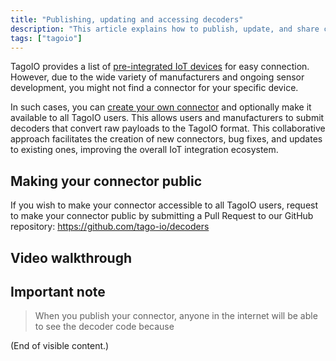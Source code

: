 ```yaml
---
title: "Publishing, updating and accessing decoders"
description: "This article explains how to publish, update, and share custom decoders (connectors) in TagoIO, including how to make a connector public via the GitHub repository and a video walkthrough."
tags: ["tagoio"]
---
```


TagoIO provides a list of [pre-integrated IoT devices](link-to-pre-integrated-iot-devices) for easy connection. However, due to the wide variety of manufacturers and ongoing sensor development, you might not find a connector for your specific device.

In such cases, you can [create your own connector](link-to-create-your-own-connector) and optionally make it available to all TagoIO users. This allows users and manufacturers to submit decoders that convert raw payloads to the TagoIO format. This collaborative approach facilitates the creation of new connectors, bug fixes, and updates to existing ones, improving the overall IoT integration ecosystem.

## Making your connector public
If you wish to make your connector accessible to all TagoIO users, request to make your connector public by submitting a Pull Request to our GitHub repository:
https://github.com/tago-io/decoders

## Video walkthrough
<!-- Image placeholder removed for build -->

## Important note
> When you publish your connector, anyone in the internet will be able to see the decoder code because

(End of visible content.)
